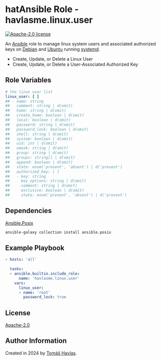 hatAnsible Role - havlasme.linux.user
==================================

[![Apache-2.0 license][license-image]][license-link]

An [Ansible](https://www.ansible.com/) role to manage linux system users and associated authorized keys on [Debian](https://www.debian.org/) and [Ubuntu](https://ubuntu.com/) running [systemd](https://systemd.io/).

- Create, Update, or Delete a Linux User
- Create, Update, or Delete a User-Associated Authorized Key

Role Variables
--------------

```yaml
# the linux user list
linux_user: [ ]
## - name: string
##   comment: string | d(omit)
##   home: string | d(omit)
##   create_home: boolean | d(omit)
##   local: boolean | d(omit)
##   password: string | d(omit)
##   password_lock: boolean | d(omit)
##   shell: string | d(omit)
##   system: boolean | d(omit)
##   uid: int | d(omit)
##   umask: string | d(omit)
##   group: string | d(omit)
##   groups: string[] | d(omit)
##   append: boolean | d(omit)
##   state: enum('present', 'absent') | d('present')
##   authorized_key: [ ]
##   - key: string
##     key_options: string | d(omit)
##     comment: string | d(omit)
##     exclusive: boolean | d(omit)
##     state: enum('present', 'absent') | d('present')
```

Dependencies
------------

[Ansible.Posix](https://docs.ansible.com/ansible/latest/collections/ansible/posix/index.html)

```bash
ansible-galaxy collection install ansible.posix
```

Example Playbook
----------------

```yaml
- hosts: 'all'
 
  tasks:
  - ansible.builtin.include_role:
      name: 'havlasme.linux.user'
    vars:
      linux_user:
      - name: 'root'
        password_lock: true
```

License
-------

[Apache-2.0][license-link]

Author Information
------------------

Created in 2024 by [Tomáš Havlas](https://havlas.me/).


[license-image]: https://img.shields.io/badge/license-Apache2.0-blue.svg?style=flat-square
[license-link]: ../../LICENSE
